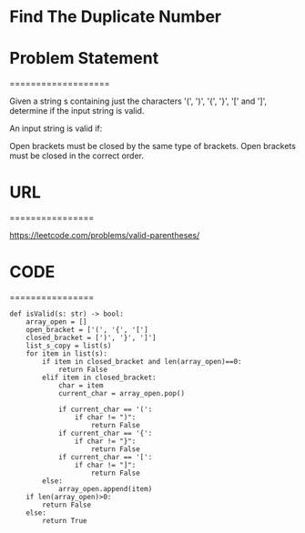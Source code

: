 # Find The Duplicate Number

# Problem Statement
===================

Given a string s containing just the characters '(', ')', '{', '}', '[' and ']', determine if the input string is valid.

An input string is valid if:

Open brackets must be closed by the same type of brackets.
Open brackets must be closed in the correct order.

# URL
================

https://leetcode.com/problems/valid-parentheses/

# CODE
================
```
def isValid(s: str) -> bool:
    array_open = []
    open_bracket = ['(', '{', '[']
    closed_bracket = [')', '}', ']']
    list_s_copy = list(s)
    for item in list(s):
        if item in closed_bracket and len(array_open)==0:
            return False
        elif item in closed_bracket:
            char = item
            current_char = array_open.pop()

            if current_char == '(':
                if char != ")":
                    return False
            if current_char == '{':
                if char != "}":
                    return False
            if current_char == '[':
                if char != "]":
                    return False
        else:
            array_open.append(item)
    if len(array_open)>0:
        return False
    else:
        return True
    
```



